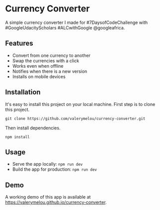 # Currency Converter
A simple currency converter I made for #7DaysofCodeChallenge with #GoogleUdacityScholars #ALCwithGoogle @googleafrica.

## Features
* Convert from one currency to another
* Swap the currencies with a click
* Works even when offline
* Notifies when there is a new version
* Installs on mobile devices

## Installation
It's easy to install this project on your local machine. First step is to clone this project.

```git clone https://github.com/valerymelou/currency-converter.git```

Then install dependencies.

```npm install```

## Usage
* Serve the app locally: ```npm run dev```
* Build the app for production: ```npm run dev```

## Demo
A working demo of this app is available at https://valerymelou.github.io/currency-converter.
